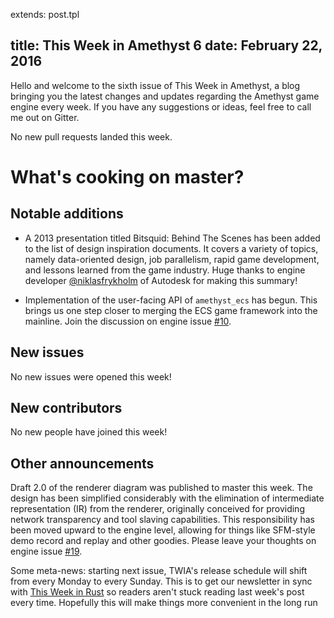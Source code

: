 extends: post.tpl

title: This Week in Amethyst 6
date: February 22, 2016
---

Hello and welcome to the sixth issue of This Week in Amethyst, a blog bringing you the latest changes and updates regarding the Amethyst game engine every week. If you have any suggestions or ideas, feel free to call me out on Gitter.

No new pull requests landed this week.

# What's cooking on master?

## Notable additions

* A 2013 presentation titled Bitsquid: Behind The Scenes has been added to the list of design inspiration documents. It covers a variety of topics, namely data-oriented design, job parallelism, rapid game development, and lessons learned from the game industry. Huge thanks to engine developer [@niklasfrykholm](https://twitter.com/niklasfrykholm) of Autodesk for making this summary!

* Implementation of the user-facing API of `amethyst_ecs` has begun. This brings us one step closer to merging the ECS game framework into the mainline. Join the discussion on engine issue [#10](https://github.com/ebkalderon/amethyst/issues/10).

## New issues

No new issues were opened this week!

## New contributors

No new people have joined this week!

## Other announcements

Draft 2.0 of the renderer diagram was published to master this week. The design has been simplified considerably with the elimination of intermediate representation (IR) from the renderer, originally conceived for providing network transparency and tool slaving capabilities. This responsibility has been moved upward to the engine level, allowing for things like SFM-style demo record and replay and other goodies. Please leave your thoughts on engine issue [#19](https://github.com/ebkalderon/amethyst/issues/19).

Some meta-news: starting next issue, TWIA's release schedule will shift from every Monday to every Sunday. This is to get our newsletter in sync with [This Week in Rust](https://this-week-in-rust.org/) so readers aren't stuck reading last week's post every time. Hopefully this will make things more convenient in the long run